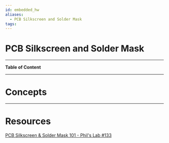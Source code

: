 ```yaml
---
id: embedded_hw
aliases:
  - PCB Silkscreen and Solder Mask
tags:
---
```


# PCB Silkscreen and Solder Mask

---

**Table of Content**

---

# Concepts

---

# Resources

[PCB Silkscreen & Solder Mask 101 - Phil's Lab #133](https://youtu.be/f1jH4roZfgE?si=nlhfm9S_AEg6WYPV)
